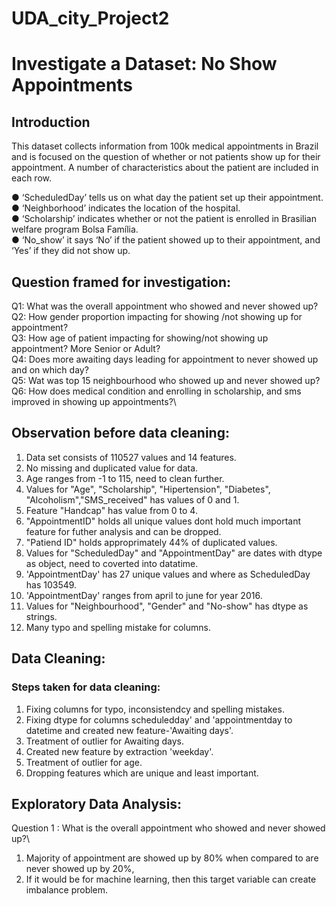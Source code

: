 # UDA_city_Project2

# Investigate a Dataset: No Show Appointments 

## Introduction

This dataset collects information from 100k medical appointments in Brazil and is focused on the question of whether or not patients show up for their appointment. A number of characteristics about the patient are included in each row.

● ‘ScheduledDay’ tells us on what day the patient set up their appointment. \
● ‘Neighborhood’ indicates the location of the hospital. \
● ‘Scholarship’ indicates whether or not the patient is enrolled in Brasilian welfare program Bolsa Família. \
● ‘No_show’ it says ‘No’ if the patient showed up to their appointment, and ‘Yes’ if they did not show up.

## Question framed for investigation:
Q1: What was the overall appointment who showed and never showed up?\
Q2: How gender proportion impacting for showing /not showing up for appointment?\
Q3: How age of patient impacting for showing/not showing up appointment? More Senior or Adult?\
Q4: Does more awaiting days leading for appointment to never showed up and on which day?\
Q5: Wat was top 15 neighbourhood who showed up and never showed up?\
Q6: How does medical condition and enrolling in scholarship, and sms improved in showing up appointments?\

## Observation before data cleaning:

1. Data set consists of 110527 values and 14 features.
2. No missing and duplicated value for data.
3. Age ranges from -1 to 115, need to clean further. 
4. Values for "Age", "Scholarship", "Hipertension", "Diabetes", "Alcoholism","SMS_received" has values of 0 and 1.
5. Feature "Handcap" has value from 0 to 4.
6. "AppointmentID" holds all unique values dont hold much important feature for futher analysis and can be dropped.
7. "Patiend ID" holds approprimately 44% of duplicated values.
8. Values for "ScheduledDay" and "AppointmentDay" are dates with dtype as object, need to coverted into datatime.
9. 'AppointmentDay' has 27 unique values and where as ScheduledDay has 103549.
10. 'AppointmentDay' ranges from april to june for year 2016.
11. Values for "Neighbourhood", "Gender" and "No-show" has dtype as strings.
12. Many typo and spelling mistake for columns.

## Data Cleaning:

### Steps taken for data cleaning:
1. Fixing columns for typo, inconsistendcy and spelling mistakes.
2. Fixing dtype for columns scheduledday' and 'appointmentday to datetime and created new feature-'Awaiting days'.
3. Treatment of outlier for Awaiting days.
4. Created new feature by extraction 'weekday'.
5. Treatment of outlier for age.
6. Dropping features which are unique and least important.

## Exploratory Data Analysis:

Question 1 : What is the overall appointment who showed and never showed up?\
1. Majority of appointment are showed up by 80% when compared to are never showed up by 20%,
2. If it would be for machine learning, then this target variable can create imbalance problem.

